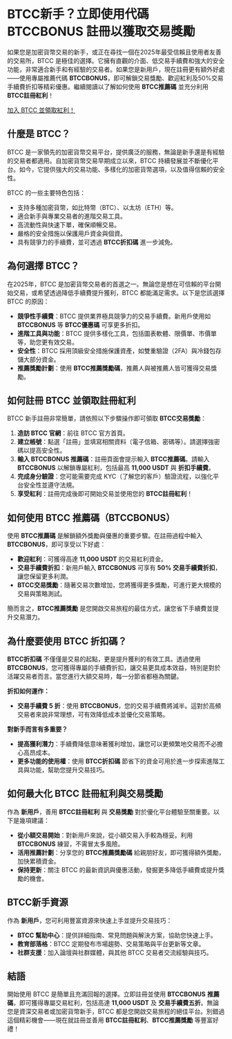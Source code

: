 <h1>BTCC新手？立即使用代碼 BTCCBONUS 註冊以獲取交易獎勵</h1>
<p>如果您是加密貨幣交易的新手，或正在尋找一個在2025年最受信賴且使用者友善的交易所，BTCC 是極佳的選擇。它擁有直觀的介面、低交易手續費和強大的安全功能，非常適合新手和有經驗的交易者。如果您是新用戶，現在註冊更有額外好處——使用專屬推薦代碼 <strong>BTCCBONUS</strong>，即可解鎖交易獎勵、歡迎紅利及50%交易手續費折扣等精彩優惠。繼續閱讀以了解如何使用 <strong>BTCC推薦碼</strong> 並充分利用 <strong>BTCC註冊紅利</strong>！</p>
<a href="https://partner.btcc.com/us/c/BTCCBONUS/9303" target="_blank">加入 BTCC 並領取紅利！</a>

<h2>什麼是 BTCC？</h2>
<p>BTCC 是一家領先的加密貨幣交易平台，提供廣泛的服務，無論是新手還是有經驗的交易者都適用。自加密貨幣交易早期成立以來，BTCC 持續發展並不斷優化平台。如今，它提供強大的交易功能、多樣化的加密貨幣選項，以及值得信賴的安全性。</p>
<p>BTCC 的一些主要特色包括：</p>
<ul>
  <li>支持多種加密貨幣，如比特幣（BTC）、以太坊（ETH）等。</li>
  <li>適合新手與專業交易者的進階交易工具。</li>
  <li>高流動性與快速下單，確保順暢交易。</li>
  <li>嚴格的安全措施以保護用戶資金與個資。</li>
  <li>具有競爭力的手續費，並可透過 <strong>BTCC折扣碼</strong> 進一步減免。</li>
</ul>

<h2>為何選擇 BTCC？</h2>
<p>在2025年，BTCC 是加密貨幣交易者的首選之一。無論您是想在可信賴的平台開始交易，或希望透過降低手續費提升獲利，BTCC 都能滿足需求。以下是您該選擇 BTCC 的原因：</p>
<ul>
  <li><strong>競爭性手續費</strong>：BTCC 提供業界極具競爭力的交易手續費。新用戶使用如 <strong>BTCCBONUS</strong> 等 <strong>BTCC優惠碼</strong> 可享更多折扣。</li>
  <li><strong>進階工具與功能</strong>：BTCC 提供多樣化工具，包括圖表軟體、限價單、市價單等，助您更有效交易。</li>
  <li><strong>安全性</strong>：BTCC 採用頂級安全措施保護資產，如雙重驗證（2FA）與冷錢包存儲大部分資金。</li>
  <li><strong>推薦獎勵計劃</strong>：使用 <strong>BTCC推薦獎勵碼</strong>，推薦人與被推薦人皆可獲得交易獎勵。</li>
</ul>

<h2>如何註冊 BTCC 並領取註冊紅利</h2>
<p>BTCC 新手註冊非常簡單，請依照以下步驟操作即可領取 <strong>BTCC交易獎勵</strong>：</p>
<ol>
  <li><strong>造訪 BTCC 官網</strong>：前往 BTCC 官方首頁。</li>
  <li><strong>建立帳號</strong>：點選「註冊」並填寫相關資料（電子信箱、密碼等）。請選擇強密碼以提高安全性。</li>
  <li><strong>輸入 BTCCBONUS 推薦碼</strong>：註冊頁面會提示輸入 <strong>BTCC推薦碼</strong>。請輸入 <strong>BTCCBONUS</strong> 以解鎖專屬紅利，包括最高 <strong>11,000 USDT</strong> 與 <strong>折扣手續費</strong>。</li>
  <li><strong>完成身分驗證</strong>：您可能需要完成 KYC（了解您的客戶）驗證流程，以強化平台安全性並遵守法規。</li>
  <li><strong>享受紅利</strong>：註冊完成後即可開始交易並使用您的 <strong>BTCC註冊紅利</strong>！</li>
</ol>

<h2>如何使用 BTCC 推薦碼（BTCCBONUS）</h2>
<p>使用 <strong>BTCC推薦碼</strong> 是解鎖額外獎勵與優惠的重要步驟。在註冊過程中輸入 <strong>BTCCBONUS</strong>，即可享受以下好處：</p>
<ul>
  <li><strong>歡迎紅利</strong>：可獲得高達 <strong>11,000 USDT</strong> 的交易紅利資金。</li>
  <li><strong>交易手續費折扣</strong>：新用戶輸入 <strong>BTCCBONUS</strong> 可享有 <strong>50% 交易手續費折扣</strong>，讓您保留更多利潤。</li>
  <li><strong>BTCC交易獎勵</strong>：隨著交易次數增加，您將獲得更多獎勵，可進行更大規模的交易與策略測試。</li>
</ul>
<p>簡而言之，<strong>BTCC推薦獎勵</strong> 是您開啟交易旅程的最佳方式，讓您省下手續費並提升交易潛力。</p>

<h2>為什麼要使用 BTCC 折扣碼？</h2>
<p><strong>BTCC折扣碼</strong> 不僅僅是交易的起點，更是提升獲利的有效工具。透過使用 <strong>BTCCBONUS</strong>，您可獲得專屬的手續費折扣，讓交易更具成本效益，特別是對於活躍交易者而言。當您進行大額交易時，每一分節省都極為關鍵。</p>
<p><strong>折扣如何運作：</strong></p>
<ul>
  <li><strong>交易手續費 5 折</strong>：使用 <strong>BTCCBONUS</strong>，您的交易手續費將減半。這對於高頻交易者來說非常理想，可有效降低成本並優化交易策略。</li>
</ul>
<p><strong>對新手而言有多重要？</strong></p>
<ul>
  <li><strong>提高獲利潛力</strong>：手續費降低意味著獲利增加，讓您可以更頻繁地交易而不必擔心高昂成本。</li>
  <li><strong>更多功能的使用權</strong>：使用 <strong>BTCC折扣碼</strong> 節省下的資金可用於進一步探索進階工具與功能，幫助您提升交易技巧。</li>
</ul>

<h2>如何最大化 BTCC 註冊紅利與交易獎勵</h2>
<p>作為 <strong>新用戶</strong>，善用 <strong>BTCC註冊紅利</strong> 與 <strong>交易獎勵</strong> 對於優化平台體驗至關重要。以下是幾項建議：</p>
<ul>
  <li><strong>從小額交易開始</strong>：對新用戶來說，從小額交易入手較為穩妥。利用 <strong>BTCCBONUS</strong> 練習，不需冒太多風險。</li>
  <li><strong>活用推薦計劃</strong>：分享您的 <strong>BTCC推薦獎勵碼</strong> 給親朋好友，即可獲得額外獎勵，加快累積資金。</li>
  <li><strong>保持更新</strong>：關注 BTCC 的最新資訊與優惠活動，發掘更多降低手續費或提升獎勵的機會。</li>
</ul>

<h2>BTCC新手資源</h2>
<p>作為 <strong>新用戶</strong>，您可利用豐富資源來快速上手並提升交易技巧：</p>
<ul>
  <li><strong>BTCC 幫助中心</strong>：提供詳細指南、常見問題與解決方案，協助您快速上手。</li>
  <li><strong>教育部落格</strong>：BTCC 定期發布市場趨勢、交易策略與平台更新等文章。</li>
  <li><strong>社群支援</strong>：加入論壇與社群媒體，與其他 BTCC 交易者交流經驗與技巧。</li>
</ul>

<h2>結語</h2>
<p>開始使用 BTCC 是簡單且充滿回報的選擇。立即註冊並使用 <strong>BTCCBONUS</strong> <strong>推薦碼</strong>，即可獲得專屬交易紅利，包括高達 <strong>11,000 USDT</strong> 及 <strong>交易手續費五折</strong>。無論您是資深交易者或加密貨幣新手，BTCC 都是您開啟交易旅程的絕佳平台。別錯過這個精彩機會——現在就註冊並善用 <strong>BTCC註冊紅利</strong>、<strong>BTCC推薦獎勵</strong> 等豐富好禮！</p>
